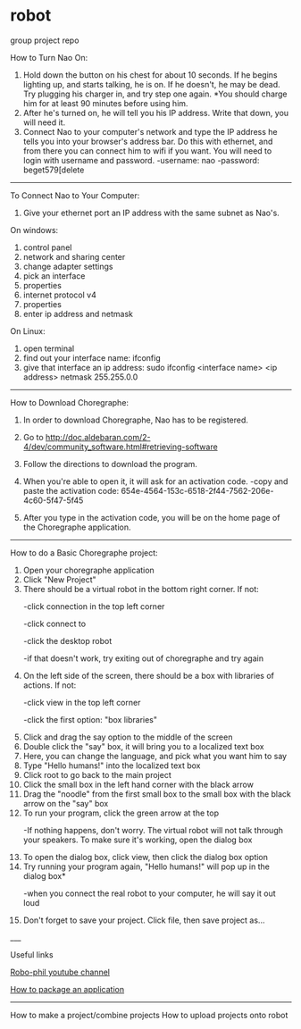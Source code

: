 # robot
group project repo

How to Turn Nao On:
1. Hold down the button on his chest for about 10 seconds. If he begins lighting up, and starts talking, he is on. If he doesn't, he may be dead. Try plugging his charger in, and try step one again.
        *You should charge him for at least 90 minutes before using him. 
2. After he's turned on, he will tell you his IP address. Write that down, you will need it.
3. Connect Nao to your computer's network and type the IP address he tells you into your browser's address bar. Do this with ethernet, and from there you can connect him to wifi if you want. You will need to login with username and password. 
       -username: nao
       -password: beget579\[delete
___
    
To Connect Nao to Your Computer:
1. Give your ethernet port an IP address with the same subnet as Nao's.

On windows:
1. control panel
2. network and sharing center
3. change adapter settings
4. pick an interface
5. properties
6. internet protocol v4
7. properties
8. enter ip address and netmask

On Linux:
1. open terminal
2. find out your interface name:
    ifconfig
3. give that interface an ip address:
    sudo ifconfig \<interface name\> \<ip address\> netmask 255.255.0.0

___

How to Download Choregraphe:
1. In order to download Choregraphe, Nao has to be registered.
2. Go to http://doc.aldebaran.com/2-4/dev/community_software.html#retrieving-software
3. Follow the directions to download the program.
4. When you're able to open it, it will ask for an activation code.
    -copy and paste the activation code: 654e-4564-153c-6518-2f44-7562-206e-4c60-5f47-5f45

5. After you type in the activation code, you will be on the home page of the Choregraphe application. 

___

How to do a Basic Choregraphe project:
<ol>
<li> Open your choregraphe application</li>
<li> Click "New Project"</li>
<li> There should be a virtual robot in the bottom right corner. If not:</li>

   -click connection in the top left corner
        
   -click connect to
        
   -click the desktop robot
        
   -if that doesn't work, try exiting out of choregraphe and try again
        
<li> On the left side of the screen, there should be a box with libraries of actions. If not:</li>

   -click view in the top left corner
        
   -click the first option: "box libraries"
        
<li> Click and drag the say option to the middle of the screen</li>
<li> Double click the "say" box, it will bring you to a localized text box</li>
<li> Here, you can change the language, and pick what you want him to say</li>
<li> Type "Hello humans!" into the localized text box</li>
<li> Click root to go back to the main project</li>
<li> Click the small box in the left hand corner with the black arrow</li>
<li> Drag the "noodle" from the first small box to the small box with the black arrow on the "say" box</li>
<li> To run your program, click the green arrow at the top</li>

   -If nothing happens, don't worry. The virtual robot will not talk through your speakers. To make sure it's working, open the dialog box
<li> To open the dialog box, click view, then click the dialog box option</li>

<li> Try running your program again, "Hello humans!" will pop up in the dialog box*</li>

   -when you connect the real robot to your computer, he will say it out loud
    
<li> Don't forget to save your project. Click file, then save project as...</li>
</ol>
___

Useful links

[Robo-phil youtube channel](https://www.youtube.com/user/robotphilip)

[How to package an application](http://bx.psu.edu/~thanh/naoqi/software/choregraphe/objects/application.html)

___

How to make a project/combine projects
How to upload projects onto robot
